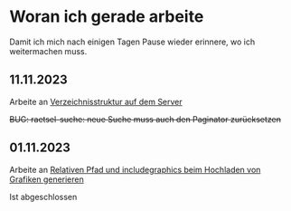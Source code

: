 # Woran ich gerade arbeite

Damit ich mich nach einigen Tagen Pause wieder erinnere, wo ich weitermachen muss.

## 11.11.2023

Arbeite an [Verzeichnisstruktur auf dem Server](https://github.com/heike2718/mathe-jung-alt/issues/98)

~~BUG: raetsel-suche: neue Suche muss auch den Paginator zurücksetzen~~

## 01.11.2023

Arbeite an [Relativen Pfad und includegraphics beim Hochladen von Grafiken generieren](https://github.com/heike2718/mathe-jung-alt/issues/96)

Ist abgeschlossen